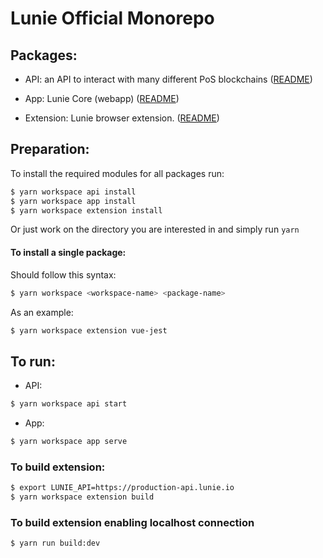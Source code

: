 # Lunie Official Monorepo

## Packages:

- API: an API to interact with many different PoS blockchains
    ([README](https://github.com/luniehq/lunie/blob/develop/api/README.md))

- App: Lunie Core (webapp)
    ([README](https://github.com/luniehq/lunie/blob/develop/app/README.md))

- Extension: Lunie browser extension.
    ([README](https://github.com/luniehq/lunie/blob/develop/extension/README.md))

## Preparation:

To install the required modules for all packages run:

```bash
$ yarn workspace api install
$ yarn workspace app install
$ yarn workspace extension install
```

Or just work on the directory you are interested in and simply run `yarn`

#### To install a single package:

Should follow this syntax:

```bash
$ yarn workspace <workspace-name> <package-name>
```

As an example:

```bash
$ yarn workspace extension vue-jest
```

## To run:

- API:
```bash
$ yarn workspace api start
```

- App:
```bash
$ yarn workspace app serve
```

### To build extension:

```bash
$ export LUNIE_API=https://production-api.lunie.io
$ yarn workspace extension build
```

### To build extension enabling localhost connection

```bash
$ yarn run build:dev
```
